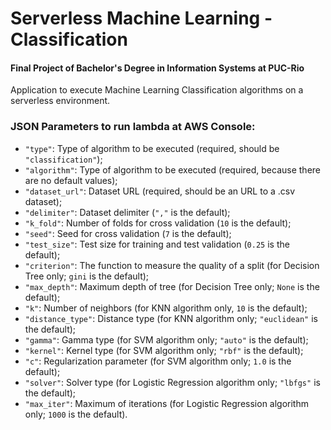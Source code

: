 # Serverless Machine Learning - Classification

#### Final Project of Bachelor's Degree in Information Systems at PUC-Rio

Application to execute Machine Learning Classification algorithms on a serverless environment.

### JSON Parameters to run lambda at AWS Console:

* `"type"`: Type of algorithm to be executed (required, should be `"classification"`);
* `"algorithm"`: Type of algorithm to be executed (required, because there are no default values);
* `"dataset_url"`: Dataset URL (required, should be an URL to a .csv dataset);
* `"delimiter"`: Dataset delimiter (`","` is the default);
* `"k_fold"`: Number of folds for cross validation (`10` is the default);
* `"seed"`: Seed for cross validation (`7` is the default);
* `"test_size"`: Test size for training and test validation (`0.25` is the default);
* `"criterion"`: The function to measure the quality of a split (for Decision Tree only; `gini` is the default);
* `"max_depth"`: Maximum depth of tree (for Decision Tree only; `None` is the default);
* `"k"`: Number of neighbors (for KNN algorithm only, `10` is the default);
* `"distance_type"`: Distance type (for KNN algorithm only; `"euclidean"` is the default);
* `"gamma"`: Gamma type (for SVM algorithm only; `"auto"` is the default);
* `"kernel"`: Kernel type (for SVM algorithm only; `"rbf"` is the default);
* `"c"`: Regularization parameter (for SVM algorithm only; `1.0` is the default);
* `"solver"`: Solver type (for Logistic Regression algorithm only; `"lbfgs"` is the default);
* `"max_iter"`: Maximum of iterations (for Logistic Regression algorithm only; `1000` is the default).
